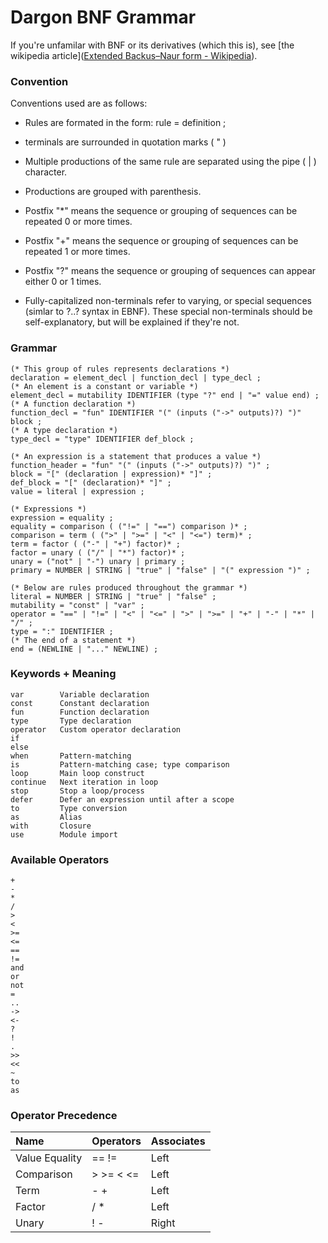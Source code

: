 # Dargon BNF Grammar

If you're unfamilar with BNF or its derivatives (which this is), see [the wikipedia article]([Extended Backus–Naur form - Wikipedia](https://en.wikipedia.org/wiki/Extended_Backus%E2%80%93Naur_form)).

### Convention

Conventions used are as follows:

- Rules are formated in the form: rule = definition ;

- terminals are surrounded in quotation marks ( " )

- Multiple productions of the same rule are separated using the pipe ( | ) character.

- Productions are grouped with parenthesis.

- Postfix "*" means the sequence or grouping of sequences can be repeated 0 or more times.

- Postfix "+" means the sequence or grouping of sequences can be repeated 1 or more times.

- Postfix "?" means the sequence or grouping of sequences can appear either 0 or 1 times.

- Fully-capitalized non-terminals refer to varying, or special sequences (simlar to ?..? syntax in EBNF). These special non-terminals should be self-explanatory, but will be explained if they're not.

### Grammar

```ebnf
(* This group of rules represents declarations *)
declaration = element_decl | function_decl | type_decl ;
(* An element is a constant or variable *)
element_decl = mutability IDENTIFIER (type "?" end | "=" value end) ;
(* A function declaration *)
function_decl = "fun" IDENTIFIER "(" (inputs ("->" outputs)?) ")" block ;
(* A type declaration *)
type_decl = "type" IDENTIFIER def_block ;

(* An expression is a statement that produces a value *)
function_header = "fun" "(" (inputs ("->" outputs)?) ")" ;
block = "[" (declaration | expression)* "]" ;
def_block = "[" (declaration)* "]" ;
value = literal | expression ;

(* Expressions *)
expression = equality ;
equality = comparison ( ("!=" | "==") comparison )* ;
comparison = term ( (">" | ">=" | "<" | "<=") term)* ;
term = factor ( ("-" | "+") factor)* ;
factor = unary ( ("/" | "*") factor)* ;
unary = ("not" | "-") unary | primary ;
primary = NUMBER | STRING | "true" | "false" | "(" expression ")" ;

(* Below are rules produced throughout the grammar *)
literal = NUMBER | STRING | "true" | "false" ;
mutability = "const" | "var" ;
operator = "==" | "!=" | "<" | "<=" | ">" | ">=" | "+" | "-" | "*" | "/" ;
type = ":" IDENTIFIER ;
(* The end of a statement *)
end = (NEWLINE | "..." NEWLINE) ;
```

### Keywords + Meaning

```
var        Variable declaration
const      Constant declaration
fun        Function declaration
type       Type declaration
operator   Custom operator declaration
if
else
when       Pattern-matching
is         Pattern-matching case; type comparison
loop       Main loop construct
continue   Next iteration in loop
stop       Stop a loop/process
defer      Defer an expression until after a scope
to         Type conversion
as         Alias
with       Closure
use        Module import
```

### Available Operators

```
+
-
*
/
>
<
>=
<=
==
!=
and
or
not
=
..
->
<-
?
!
.
>>
<<
~
to
as
```

### Operator Precedence

| Name           | Operators | Associates |
|:-------------- | --------- | ---------- |
| Value Equality | == !=     | Left       |
| Comparison     | > >= < <= | Left       |
| Term           | - +       | Left       |
| Factor         | / *       | Left       |
| Unary          | ! -       | Right      |
